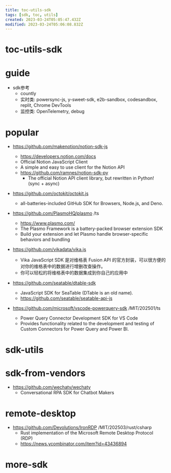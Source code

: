 ```yaml
---
title: toc-utils-sdk
tags: [sdk, toc, utils]
created: 2023-03-24T05:05:47.432Z
modified: 2023-03-24T05:06:08.832Z
---
```


# toc-utils-sdk

# guide
- sdk参考
  - countly
  - 实时类: powersync-js, y-sweet-sdk, e2b-sandbox, codesandbox, replit, Chrome DevTools
  - 监控类: OpenTelemetry, debug
# popular
- https://github.com/makenotion/notion-sdk-js
  - https://developers.notion.com/docs
  - Official Notion JavaScript Client
  - A simple and easy to use client for the Notion API
  - https://github.com/ramnes/notion-sdk-py
    - The official Notion API client library, but rewritten in Python! (sync + async)

- https://github.com/octokit/octokit.js
  - all-batteries-included GitHub SDK for Browsers, Node.js, and Deno.

- https://github.com/PlasmoHQ/plasmo /ts
  - https://www.plasmo.com/
  - The Plasmo Framework is a battery-packed browser extension SDK
  - Build your extension and let Plasmo handle browser-specific behaviors and bundling

- https://github.com/vikadata/vika.js
  - Vika JavaScript SDK 是对维格表 Fusion API 的官方封装，可以很方便的对你的维格表中的数据进行增删改查操作。
  - 你可以轻松的将维格表中的数据集成到你自己的应用中

- https://github.com/seatable/dtable-sdk
  - JavaScript SDK for SeaTable (DTable is an old name).
  - https://github.com/seatable/seatable-api-js

- https://github.com/microsoft/vscode-powerquery-sdk /MIT/202501/ts
  - Power Query Connector Development SDK for VS Code
  - Provides functionality related to the development and testing of Custom Connectors for Power Query and Power BI.
# sdk-utils

# sdk-from-vendors
- https://github.com/wechaty/wechaty
  - Conversational RPA SDK for Chatbot Makers
# remote-desktop
- https://github.com/Devolutions/IronRDP /MIT/202503/rust/csharp
  - Rust implementation of the Microsoft Remote Desktop Protocol (RDP)
  - https://news.ycombinator.com/item?id=43436894
# more-sdk

